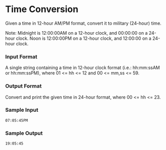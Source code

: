 # Time Conversion

Given a time in 12-hour AM/PM format, convert it to military (24-hour) time.

Note: Midnight is 12:00:00AM on a 12-hour clock, and 00:00:00 on a 24-hour clock. Noon is 12:00:00PM on a 12-hour clock, and 12:00:00 on a 24-hour clock.

### Input Format

A single string containing a time in 12-hour clock format (i.e.: hh:mm:ssAM or hh:mm:ssPM), where 01 <= hh <= 12 and 00 <= mm,ss <= 59.

### Output Format

Convert and print the given time in 24-hour format, where 00 <= hh <= 23.

### Sample Input

```
07:05:45PM
```

### Sample Output

```
19:05:45
```

